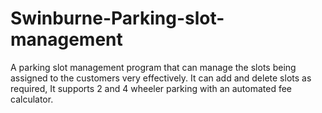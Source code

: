 # Swinburne-Parking-slot-management
A parking slot management program that can manage the slots being assigned to the customers very effectively. It can add and delete slots as required, It supports 2 and 4 wheeler parking with an automated fee calculator.
